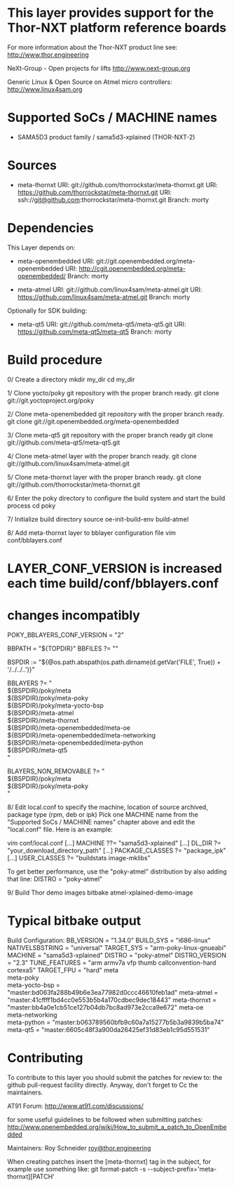 This layer provides support for the Thor-NXT platform reference boards
======================================================================

For more information about the Thor-NXT product line see:
http://www.thor.engineering

NeXt-Group - Open projects for lifts
http://www.next-group.org

Generic Linux & Open Source on Atmel micro controllers:
http://www.linux4sam.org


Supported SoCs / MACHINE names
==============================
- SAMA5D3 product family / sama5d3-xplained (THOR-NXT-2)


Sources
=======
- meta-thornxt
URI: git://github.com/thorrockstar/meta-thornxt.git
URI: https://github.com/thorrockstar/meta-thornxt.git
URI: ssh://git@github.com:thorrockstar/meta-thornxt.git
Branch: morty


Dependencies
============
This Layer depends on:

- meta-openembedded
URI: git://git.openembedded.org/meta-openembedded
URI: http://cgit.openembedded.org/meta-openembedded/
Branch: morty

- meta-atmel
URI: git://github.com/linux4sam/meta-atmel.git
URI: https://github.com/linux4sam/meta-atmel.git
Branch: morty

Optionally for SDK building:

- meta-qt5
URI: git://github.com/meta-qt5/meta-qt5.git
URI: https://github.com/meta-qt5/meta-qt5
Branch: morty


Build procedure
===============

0/ Create a directory
mkdir my_dir
cd my_dir

1/ Clone yocto/poky git repository with the proper branch ready.
git clone git://git.yoctoproject.org/poky

2/ Clone meta-openembedded git repository with the proper branch ready.
git clone git://git.openembedded.org/meta-openembedded

3/ Clone meta-qt5 git repository with the proper branch ready
git clone git://github.com/meta-qt5/meta-qt5.git

4/ Clone meta-atmel layer with the proper branch ready.
git clone git://github.com/linux4sam/meta-atmel.git

5/ Clone meta-thornxt layer with the proper branch ready.
git clone git://github.com/thorrockstar/meta-thornxt.git

6/ Enter the poky directory to configure the build system and start the build process
cd poky

7/ Initialize build directory
source oe-init-build-env build-atmel

8/ Add meta-thornxt layer to bblayer configuration file
vim conf/bblayers.conf

# LAYER_CONF_VERSION is increased each time build/conf/bblayers.conf
# changes incompatibly
POKY_BBLAYERS_CONF_VERSION = "2"

BBPATH = "${TOPDIR}"
BBFILES ?= ""

BSPDIR := "${@os.path.abspath(os.path.dirname(d.getVar('FILE', True)) + '/../../..')}"

BBLAYERS ?= " \
  ${BSPDIR}/poky/meta \
  ${BSPDIR}/poky/meta-poky \
  ${BSPDIR}/poky/meta-yocto-bsp \
  ${BSPDIR}/meta-atmel \
  ${BSPDIR}/meta-thornxt \
  ${BSPDIR}/meta-openembedded/meta-oe \
  ${BSPDIR}/meta-openembedded/meta-networking \
  ${BSPDIR}/meta-openembedded/meta-python \
  ${BSPDIR}/meta-qt5 \
  "

BLAYERS_NON_REMOVABLE ?= " \
  ${BSPDIR}/poky/meta \
  ${BSPDIR}/poky/meta-poky \
  "

8/ Edit local.conf to specify the machine, location of source archived, package type (rpm, deb or ipk)
Pick one MACHINE name from the "Supported SoCs / MACHINE names" chapter above
and edit the "local.conf" file. Here is an example:

vim conf/local.conf
[...]
MACHINE ??= "sama5d3-xplained"
[...]
DL_DIR ?= "your_download_directory_path"
[...]
PACKAGE_CLASSES ?= "package_ipk"
[...]
USER_CLASSES ?= "buildstats image-mklibs"

To get better performance, use the "poky-atmel" distribution by also adding that
line:
DISTRO = "poky-atmel"

9/ Build Thor demo images
bitbake atmel-xplained-demo-image

Typical bitbake output
======================
Build Configuration:
BB_VERSION        = "1.34.0"
BUILD_SYS         = "i686-linux"
NATIVELSBSTRING   = "universal"
TARGET_SYS        = "arm-poky-linux-gnueabi"
MACHINE           = "sama5d3-xplained"
DISTRO            = "poky-atmel"
DISTRO_VERSION    = "2.3"
TUNE_FEATURES     = "arm armv7a vfp thumb callconvention-hard cortexa5"
TARGET_FPU        = "hard"
meta              
meta-poky         
meta-yocto-bsp    = "master:bd063fa288b49b6e3ea77982d0ccc46610feb1ad"
meta-atmel        = "master:41cffff1bd4cc0e553b5b4a170cdbec9dec18443"
meta-thornxt      = "master:bb4a0e1cb51ce127b04db7bc8ad973e2cca9e672"
meta-oe           
meta-networking   
meta-python       = "master:b063789560bfb9c60a7a15277b5b3a9839b5ba74"
meta-qt5          = "master:6605c48f3a900da26425ef31d83eb1c95d551531"


Contributing
============
To contribute to this layer you should submit the patches for review to:
the github pull-request facility directly. Anyway, don't forget to
Cc the maintainers.

AT91 Forum:
http://www.at91.com/discussions/

for some useful guidelines to be followed when submitting patches:
http://www.openembedded.org/wiki/How_to_submit_a_patch_to_OpenEmbedded

Maintainers:
Roy Schneider <roy@thor.engineering>

When creating patches insert the [meta-thornxt] tag in the subject, for example
use something like:
git format-patch -s --subject-prefix='meta-thornxt][PATCH' <origin>
